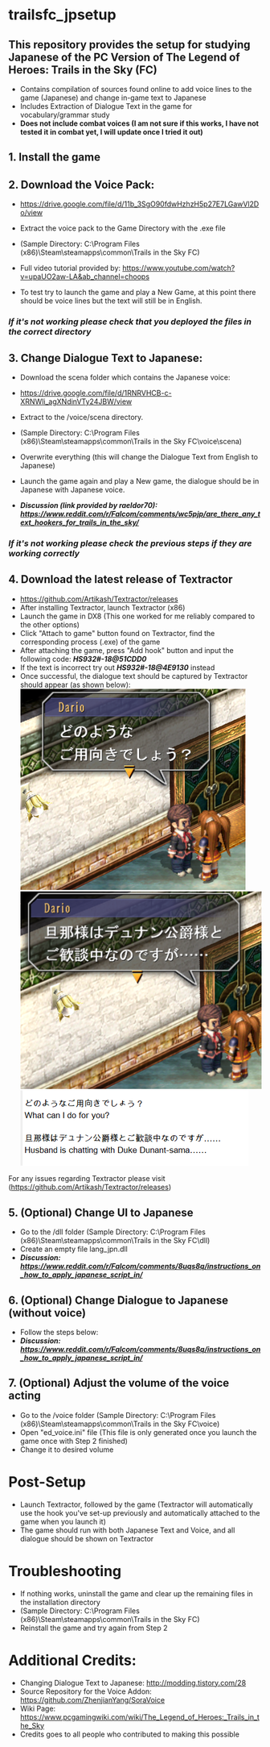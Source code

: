 # trailsfc_jpsetup
## This repository provides the setup for studying Japanese of the PC Version of The Legend of Heroes: Trails in the Sky (FC)
- Contains compilation of sources found online to add voice lines to the game (Japanese) and change in-game text to Japanese
- Includes Extraction of Dialogue Text in the game for vocabulary/grammar study
- **Does not include combat voices (I am not sure if this works, I have not tested it in combat yet, I will update once I tried it out)**
## 1. **Install the game**

## 2. **Download the Voice Pack:**
- https://drive.google.com/file/d/11b_3SgO90fdwHzhzH5p27E7LGawVl2Do/view

- Extract the voice pack to the Game Directory with the .exe file
- (Sample Directory: C:\Program Files (x86)\Steam\steamapps\common\Trails in the Sky FC)
- Full video tutorial provided by: https://www.youtube.com/watch?v=upaUO2aw-LA&ab_channel=choops
- To test try to launch the game and play a New Game, at this point there should be voice lines but the text will still be in English.

### ***If it's not working please check that you deployed the files in the correct directory***

## 3. **Change Dialogue Text to Japanese:**
- Download the scena folder which contains the Japanese voice:
- https://drive.google.com/file/d/1RNRVHCB-c-XRNWli_agXNdinVTy24JBW/view

- Extract to the /voice/scena directory.
- (Sample Directory: C:\Program Files (x86)\Steam\steamapps\common\Trails in the Sky FC\voice\scena)
- Overwrite everything (this will change the Dialogue Text from English to Japanese)
- Launch the game again and play a New game, the dialogue should be in Japanese with Japanese voice.
- ***Discussion (link provided by raeldor70): https://www.reddit.com/r/Falcom/comments/wc5pjp/are_there_any_text_hookers_for_trails_in_the_sky/***

### ***If it's not working please check the previous steps if they are working correctly***

## 4. **Download the latest release of Textractor**
- https://github.com/Artikash/Textractor/releases
- After installing Textractor, launch Textractor (x86)
- Launch the game in DX8 (This one worked for me reliably compared to the other options)
- Click "Attach to game" button found on Textractor, find the corresponding process (.exe) of the game
- After attaching the game, press "Add hook" button and input the following code: ***HS932#-18@51CDD0***
- If the text is incorrect try out ***HS932#-18@4E9130*** instead
- Once successful, the dialogue text should be captured by Textractor should appear (as shown below):
![Once successful the following should show up on Textractor1:](https://github.com/kurichon/trailsfc_jpsetup/blob/main/sample_textractor2.png)
![Once successful the following should show up on Textractor2:](https://github.com/kurichon/trailsfc_jpsetup/blob/main/sample_textractor3.png) 
![Once successful the following should show up on Textractor3:](https://github.com/kurichon/trailsfc_jpsetup/blob/main/sample_textractor.png)

For any issues regarding Textractor please visit (https://github.com/Artikash/Textractor/releases)

## 5. **(Optional) Change UI to Japanese**
- Go to the /dll folder (Sample Directory: C:\Program Files (x86)\Steam\steamapps\common\Trails in the Sky FC\dll)
- Create an empty file lang_jpn.dll
- ***Discussion: https://www.reddit.com/r/Falcom/comments/8uqs8q/instructions_on_how_to_apply_japanese_script_in/***
## 6. **(Optional) Change Dialogue to Japanese (without voice)**
- Follow the steps below:
- ***Discussion: https://www.reddit.com/r/Falcom/comments/8uqs8q/instructions_on_how_to_apply_japanese_script_in/***
## 7. **(Optional) Adjust the volume of the voice acting**
- Go to the /voice folder (Sample Directory: C:\Program Files (x86)\Steam\steamapps\common\Trails in the Sky FC\voice)
- Open "ed_voice.ini" file (This file is only generated once you launch the game once with Step 2 finished)
- Change it to desired volume

# Post-Setup
- Launch Textractor, followed by the game (Textractor will automatically use the hook you've set-up previously and automatically attached to the game when you launch it)
- The game should run with both Japanese Text and Voice, and all dialogue should be shown on Textractor
# Troubleshooting
- If nothing works, uninstall the game and clear up the remaining files in the installation directory
- (Sample Directory: C:\Program Files (x86)\Steam\steamapps\common\Trails in the Sky FC)
- Reinstall the game and try again from Step 2

# Additional Credits:
- Changing Dialogue Text to Japanese: http://modding.tistory.com/28
- Source Repository for the Voice Addon: https://github.com/ZhenjianYang/SoraVoice
- Wiki Page: https://www.pcgamingwiki.com/wiki/The_Legend_of_Heroes:_Trails_in_the_Sky
- Credits goes to all people who contributed to making this possible
